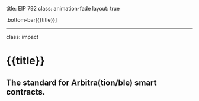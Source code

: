 title: EIP 792
class: animation-fade
layout: true

.bottom-bar[{{title}}]

---

class: impact

# {{title}}

## The standard for Arbitra(tion/ble) smart contracts.
